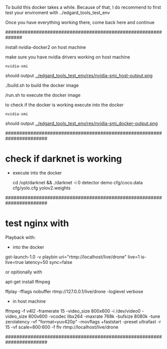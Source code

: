 To build this docker takes a while. Because of that, I do recommend to first  test your enviroment with  ../edgard_tools_test_env

Once you have everything working there, come back here and continue

##############################################################

install nvidia-docker2 on host machine

make sure you have nvidia drivers working on host machine

    nvidia-smi

should output [../edgard_tools_test_env/res/nvidia-smi_host-output.png](https://github.com/Dragdex/docker/blob/master/edgard_tools_test_env/res/nvidia-smi_host-output.png)

./build.sh to build the docker image

/run.sh to execute the docker image

to check if the docker is working execute into the docker

    nvidia-smi

should output [../edgard_tools_test_env/res/nvidia-smi_docker-output.png](https://github.com/Dragdex/docker/blob/master/edgard_tools_test_env/res/nvidia-smi_docker-output.png)

#######################################################################
 
# check if darknet is working

- execute into the docker

    cd /opt/darknet && ./darknet -i 0 detector demo cfg/coco.data cfg/yolo.cfg yolov2.weights

#######################################################################

# test nginx with

Playback with:

- into the docker

gst-launch-1.0 -v playbin uri="rtmp://localhost/live/drone" live=1 is-live=true latency=50 sync=false

or opitionally with

apt-get install ffmpeg

ffplay -fflags nobuffer rtmp://127.0.0.1/live/drone -loglevel verbose

- in host machine

ffmpeg -f v4l2 -framerate 15 -video_size 800x600 -i /dev/video0 -video_size 800x600 -vcodec libx264 -maxrate 768k -bufsize 8080k -tune zerolatency -vf "format=yuv420p" -movflags +faststart -preset ultrafast -r 15 -vf scale=800:600 -f flv rtmp://localhost/live/drone

#######################################################################
